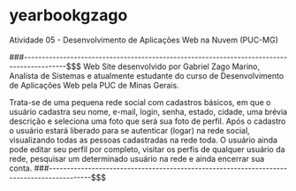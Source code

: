 # yearbookgzago
Atividade 05 - Desenvolvimento de Aplicações Web na Nuvem (PUC-MG)

###------------------------------------------------------------------------------------------$$$
Web Site desenvolvido por Gabriel Zago Marino, Analista de Sistemas e atualmente 
estudante do curso de Desenvolvimento de Aplicações Web pela PUC de Minas Gerais.

Trata-se de uma pequena rede social com cadastros básicos, em que o usuário cadastra 
seu nome, e-mail, login, senha, estado, cidade, uma brévia descrição e seleciona uma 
foto que será sua foto de perfil. Após o cadastro o usuário estará liberado para se 
autenticar (logar) na rede social, visualizando todas as pessoas cadastradas na rede 
toda. O usuário ainda pode editar seu perfil por completo, visitar os perfis de 
qualquer usuário da rede, pesquisar um determinado usuário na rede e ainda encerrar 
sua conta.
###------------------------------------------------------------------------------------------$$$

